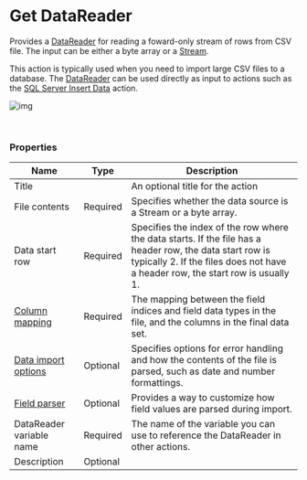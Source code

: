 # Get DataReader

Provides a [DataReader](https://learn.microsoft.com/en-us/dotnet/api/system.data.idatareader) for reading a foward-only stream of rows from CSV file.
The input can be either a byte array or a [Stream](https://learn.microsoft.com/en-us/dotnet/api/system.io.stream).

This action is typically used when you need to import large CSV files to a database. The [DataReader](https://learn.microsoft.com/en-us/dotnet/api/system.data.idatareader) can be used directly as input to actions such as the [SQL Server Insert Data](../sql-server/insert-data.md) action.


![img](https://profitbasedocs.blob.core.windows.net/flowimages/getDataReaderCSV.png)

<br/>

### Properties

| Name                     | Type           | Description                                                                                          |
|--------------------------|----------------|------------------------------------------------------------------------------------------------------|
| Title                    |                | An optional title for the action                                                                     |
| File contents | Required       | Specifies whether the data source is a Stream or a byte array.                                       |
| Data start row           | Required       | Specifies the index of the row where the data starts. If the file has a header row, the data start row is typically 2. If the files does not have a header row, the start row is usually 1. |
| [Column mapping](configuration-properties/column-mapping.md) | Required       | The mapping between the field indices and field data types in the file, and the columns in the final data set. |
| [Data import options](configuration-properties/data-import-options.md)      | Optional       | Specifies options for error handling and how the contents of the file is parsed, such as date and number formattings. |
| [Field parser](configuration-properties/field-parser.md)             | Optional       | Provides a way to customize how field values are parsed during import.                             |
| DataReader variable name | Required       | The name of the variable you can use to reference the DataReader in other actions.                   | 
| Description | Optional       |                  | 